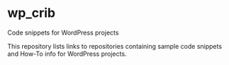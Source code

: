 # wp_crib
Code snippets for WordPress projects

This repository lists links to repositories containing sample code snippets and How-To info for WordPress projects.

